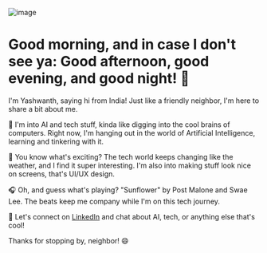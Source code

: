 ![image](https://github.com/yashwanthkosuri/yashwanthkosuri/assets/87197517/f396a0cf-e5e1-42b4-8bce-04cb93c92975)

# Good morning, and in case I don't see ya: Good afternoon, good evening, and good night! 👋

I'm Yashwanth, saying hi from India! Just like a friendly neighbor, I'm here to share a bit about me.

🔭 I'm into AI and tech stuff, kinda like digging into the cool brains of computers. Right now, I'm hanging out in the world of Artificial Intelligence, learning and tinkering with it.

🌱 You know what's exciting? The tech world keeps changing like the weather, and I find it super interesting. I'm also into making stuff look nice on screens, that's UI/UX design.

🎧 Oh, and guess what's playing? "Sunflower" by Post Malone and Swae Lee. The beats keep me company while I'm on this tech journey.

🤝 Let's connect on [LinkedIn](www.linkedin.com/in/yashwanthkosuri) and chat about AI, tech, or anything else that's cool!

Thanks for stopping by, neighbor! 😄








